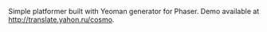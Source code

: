 Simple platformer built with Yeoman generator for Phaser. Demo available at http://translate.yahon.ru/cosmo.
